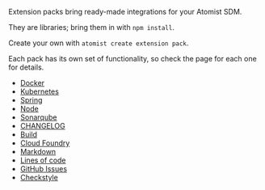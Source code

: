Extension packs bring ready-made integrations for your Atomist SDM.

They are libraries; bring them in with `npm install`.

Create your own with `atomist create extension pack`.

Each pack has its own set of functionality, so check the page for each one for details.

* [Docker](docker.md)
* [Kubernetes](kubernetes/index.md)
* [Spring](spring.md)
* [Node](node.md)
* [Sonarqube](sonarqube.md)
* [CHANGELOG](changelog.md)
* [Build](build.md)
* [Cloud Foundry](pcf.md)
* [Markdown](markdown.md)
* [Lines of code](sloc.md)
* [GitHub Issues](issue.md)
* [Checkstyle](checkstyle.md)
